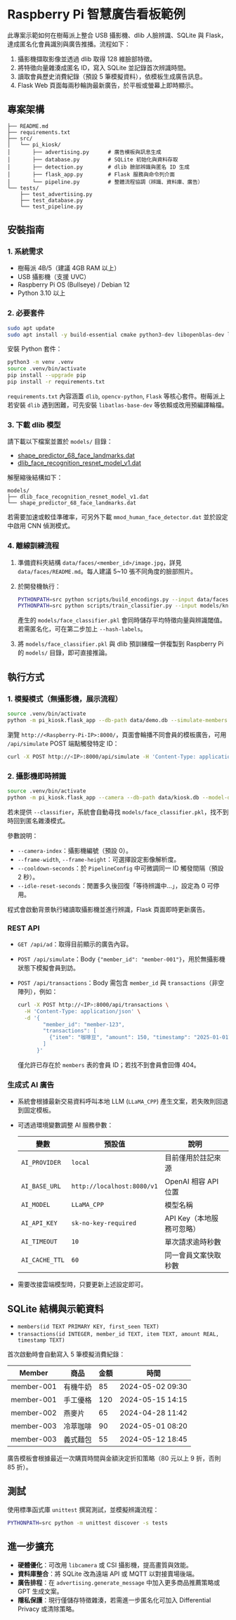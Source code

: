 # Raspberry Pi 智慧廣告看板範例

此專案示範如何在樹莓派上整合 USB 攝影機、dlib 人臉辨識、SQLite 與 Flask，達成匿名化會員識別與廣告推播。流程如下：

1. 攝影機擷取影像並透過 dlib 取得 128 維臉部特徵。
2. 將特徵向量雜湊成匿名 ID，寫入 SQLite 並記錄首次辨識時間。
3. 讀取會員歷史消費紀錄（預設 5 筆模擬資料），依模板生成廣告訊息。
4. Flask Web 頁面每兩秒輪詢最新廣告，於平板或螢幕上即時顯示。

## 專案架構

```
├── README.md
├── requirements.txt
├── src/
│   └── pi_kiosk/
│       ├── advertising.py      # 廣告模板與訊息生成
│       ├── database.py         # SQLite 初始化與資料存取
│       ├── detection.py        # dlib 臉部辨識與匿名 ID 生成
│       ├── flask_app.py        # Flask 服務與命令列介面
│       └── pipeline.py         # 整體流程協調（辨識、資料庫、廣告）
└── tests/
    ├── test_advertising.py
    ├── test_database.py
    └── test_pipeline.py
```

## 安裝指南

### 1. 系統需求

- 樹莓派 4B/5（建議 4GB RAM 以上）
- USB 攝影機（支援 UVC）
- Raspberry Pi OS (Bullseye) / Debian 12
- Python 3.10 以上

### 2. 必要套件

```bash
sudo apt update
sudo apt install -y build-essential cmake python3-dev libopenblas-dev liblapack-dev libx11-dev libgtk-3-dev
```

安裝 Python 套件：

```bash
python3 -m venv .venv
source .venv/bin/activate
pip install --upgrade pip
pip install -r requirements.txt
```

`requirements.txt` 內容涵蓋 `dlib`, `opencv-python`, `Flask` 等核心套件。樹莓派上若安裝 `dlib` 遇到困難，可先安裝 `libatlas-base-dev` 等依賴或改用預編譯輪檔。

### 3. 下載 dlib 模型

請下載以下檔案並置於 `models/` 目錄：

- [shape_predictor_68_face_landmarks.dat](http://dlib.net/files/shape_predictor_68_face_landmarks.dat.bz2)
- [dlib_face_recognition_resnet_model_v1.dat](http://dlib.net/files/dlib_face_recognition_resnet_model_v1.dat.bz2)

解壓縮後結構如下：

```
models/
├── dlib_face_recognition_resnet_model_v1.dat
└── shape_predictor_68_face_landmarks.dat
```

若需要加速或較佳準確率，可另外下載 `mmod_human_face_detector.dat` 並於設定中啟用 CNN 偵測模式。

### 4. 離線訓練流程

1. 準備資料夾結構 `data/faces/<member_id>/image.jpg`，詳見 `data/faces/README.md`。每人建議 5~10 張不同角度的臉部照片。
2. 於開發機執行：

   ```bash
   PYTHONPATH=src python scripts/build_encodings.py --input data/faces --output models/known_faces.npz
   PYTHONPATH=src python scripts/train_classifier.py --input models/known_faces.npz --output models/face_classifier.pkl
   ```

   產生的 `models/face_classifier.pkl` 會同時儲存平均特徵向量與辨識閾值。若需匿名化，可在第二步加上 `--hash-labels`。
3. 將 `models/face_classifier.pkl` 與 dlib 預訓練檔一併複製到 Raspberry Pi 的 `models/` 目錄，即可直接推論。

## 執行方式

### 1. 模擬模式（無攝影機，展示流程）

```bash
source .venv/bin/activate
python -m pi_kiosk.flask_app --db-path data/demo.db --simulate-members member-001 member-002
```

瀏覽 `http://<Raspberry-Pi-IP>:8000/`，頁面會輪播不同會員的模板廣告，可用 `/api/simulate` POST 端點觸發特定 ID：

```bash
curl -X POST http://<IP>:8000/api/simulate -H 'Content-Type: application/json' -d '{"member_id": "member-003"}'
```

### 2. 攝影機即時辨識

```bash
source .venv/bin/activate
python -m pi_kiosk.flask_app --camera --db-path data/kiosk.db --model-dir models --classifier models/face_classifier.pkl
```

若未提供 `--classifier`，系統會自動尋找 `models/face_classifier.pkl`，找不到時回到匿名雜湊模式。

參數說明：

- `--camera-index`：攝影機編號（預設 0）。
- `--frame-width`, `--frame-height`：可選擇設定影像解析度。
- `--cooldown-seconds`：於 `PipelineConfig` 中可微調同一 ID 觸發間隔（預設 2 秒）。
- `--idle-reset-seconds`：閒置多久後回復「等待辨識中…」，設定為 0 可停用。

程式會啟動背景執行緒讀取攝影機並進行辨識，Flask 頁面即時更新廣告。

### REST API

- `GET /api/ad`：取得目前顯示的廣告內容。
- `POST /api/simulate`：Body `{"member_id": "member-001"}`，用於無攝影機狀態下模擬會員到訪。
- `POST /api/transactions`：Body 需包含 `member_id` 與 `transactions`（非空陣列），例如：

  ```bash
  curl -X POST http://<IP>:8000/api/transactions \
    -H 'Content-Type: application/json' \
    -d '{
          "member_id": "member-123",
          "transactions": [
            {"item": "咖啡豆", "amount": 150, "timestamp": "2025-01-01T10:00:00"}
          ]
        }'
  ```

  僅允許已存在於 `members` 表的會員 ID；若找不到會員會回傳 404。

### 生成式 AI 廣告

- 系統會根據最新交易資料呼叫本地 LLM (`LLaMA_CPP`) 產生文案，若失敗則回退到固定模板。
- 可透過環境變數調整 AI 服務參數：

  | 變數 | 預設值 | 說明 |
  | ---- | ------ | ---- |
  | `AI_PROVIDER` | `local` | 目前僅用於註記來源 |
  | `AI_BASE_URL` | `http://localhost:8080/v1` | OpenAI 相容 API 位置 |
  | `AI_MODEL` | `LLaMA_CPP` | 模型名稱 |
  | `AI_API_KEY` | `sk-no-key-required` | API Key（本地服務可忽略） |
  | `AI_TIMEOUT` | `10` | 單次請求逾時秒數 |
  | `AI_CACHE_TTL` | `60` | 同一會員文案快取秒數 |

- 需要改接雲端模型時，只要更新上述設定即可。

## SQLite 結構與示範資料

- `members(id TEXT PRIMARY KEY, first_seen TEXT)`
- `transactions(id INTEGER, member_id TEXT, item TEXT, amount REAL, timestamp TEXT)`

首次啟動時會自動寫入 5 筆模擬消費紀錄：

| Member | 商品 | 金額 | 時間 |
| ------ | ---- | ---- | ---- |
| member-001 | 有機牛奶 | 85 | 2024-05-02 09:30 |
| member-001 | 手工優格 | 120 | 2024-05-15 14:15 |
| member-002 | 燕麥片 | 65 | 2024-04-28 11:42 |
| member-003 | 冷萃咖啡 | 90 | 2024-05-01 08:20 |
| member-003 | 義式麵包 | 55 | 2024-05-12 18:45 |

廣告模板會根據最近一次購買時間與金額決定折扣策略（80 元以上 9 折，否則 85 折）。

## 測試

使用標準函式庫 `unittest` 撰寫測試，並模擬辨識流程：

```bash
PYTHONPATH=src python -m unittest discover -s tests
```

## 進一步擴充

- **硬體優化**：可改用 `libcamera` 或 CSI 攝影機，提高畫質與效能。
- **資料庫整合**：將 SQLite 改為遠端 API 或 MQTT 以對接賣場後端。
- **廣告排程**：在 `advertising.generate_message` 中加入更多商品推薦策略或 GPT 生成文案。
- **隱私保護**：現行僅儲存特徵雜湊，若需進一步匿名化可加入 Differential Privacy 或清除策略。
